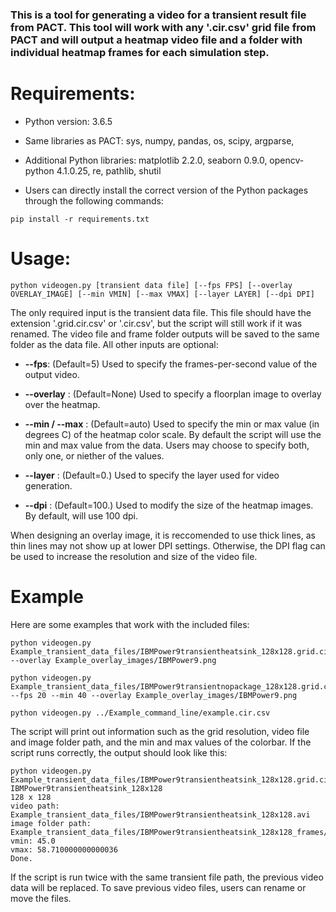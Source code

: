 ### This is a tool for generating a video for a transient result file from PACT. This tool will work with any '.cir.csv' grid file from PACT and will output a heatmap video file and a folder with individual heatmap frames for each simulation step.

# Requirements:

* Python version: 3.6.5

* Same libraries as PACT: sys, numpy, pandas, os, scipy, argparse,

* Additional Python libraries: matplotlib 2.2.0, seaborn 0.9.0, opencv-python 4.1.0.25, re, pathlib, shutil

* Users can directly install the correct version of the Python packages through the following commands:
```
pip install -r requirements.txt
```

# Usage:

```
python videogen.py [transient data file] [--fps FPS] [--overlay OVERLAY_IMAGE] [--min VMIN] [--max VMAX] [--layer LAYER] [--dpi DPI]
```     

The only required input is the transient data file. This file should have the extension '.grid.cir.csv' or '.cir.csv', but the script will still work if it was renamed. The video file and frame folder outputs will be saved to the same folder as the data file. All other inputs are optional:

* **--fps**: (Default=5) Used to specify the frames-per-second value of the output video.

* **--overlay** : (Default=None) Used to specify a floorplan image to overlay over the heatmap.

* **--min / --max** : (Default=auto) Used to specify the min or max value (in degrees C) of the heatmap color scale. By default the script will use the min and max value from the data. Users may choose to specify both, only one, or niether of the values.

* **--layer** : (Default=0.) Used to specify the layer used for video generation.

* **--dpi** : (Default=100.) Used to modify the size of the heatmap images. By default, will use 100 dpi.

When designing an overlay image, it is reccomended to use thick lines, as thin lines may not show up at lower DPI settings. Otherwise, the DPI flag can be used to increase the resolution and size of the video file.

# Example
Here are some examples that work with the included files:

```
python videogen.py Example_transient_data_files/IBMPower9transientheatsink_128x128.grid.cir.csv --overlay Example_overlay_images/IBMPower9.png
```
```
python videogen.py Example_transient_data_files/IBMPower9transientnopackage_128x128.grid.cir.csv --fps 20 --min 40 --overlay Example_overlay_images/IBMPower9.png 
```
```
python videogen.py ../Example_command_line/example.cir.csv
```
The script will print out information such as the grid resolution, video file and image folder path, and the min and max values of the colorbar. If the script runs correctly, the output should look like this:
```
python videogen.py Example_transient_data_files/IBMPower9transientheatsink_128x128.grid.cir.csv 
IBMPower9transientheatsink_128x128
128 x 128
video path: Example_transient_data_files/IBMPower9transientheatsink_128x128.avi
image folder path: Example_transient_data_files/IBMPower9transientheatsink_128x128_frames/
vmin: 45.0         
vmax: 58.710000000000036
Done.                  
```

If the script is run twice with the same transient file path, the previous video data will be replaced. To save previous video files, users can rename or move the files.